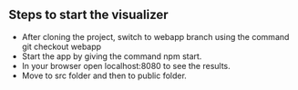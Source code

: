 ## Steps to start the visualizer

- After cloning the project, switch to webapp branch using the command git checkout webapp
- Start the app by giving the command npm start.
- In your browser open localhost:8080 to see the results.
- Move to src folder and then to public folder.
